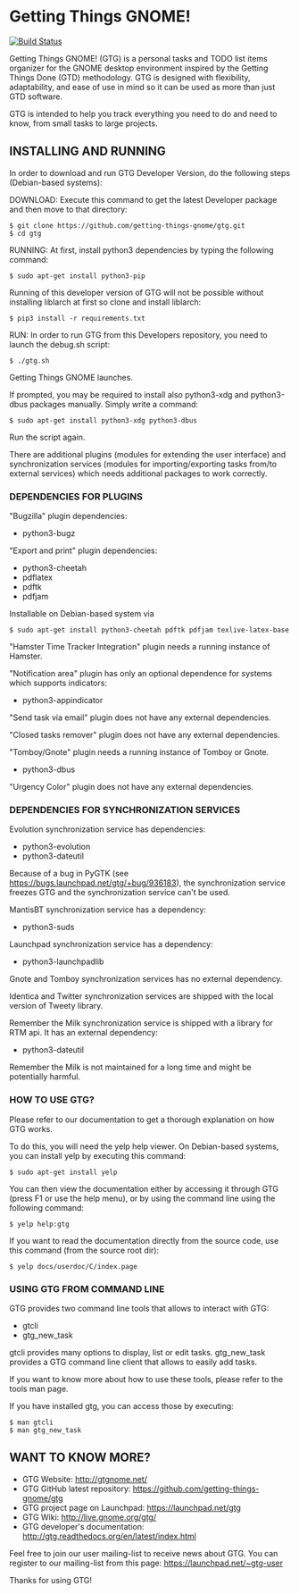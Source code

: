 # Getting Things GNOME!

[![Build Status](https://travis-ci.org/getting-things-gnome/gtg.svg?branch=master)](https://travis-ci.org/getting-things-gnome/gtg)

Getting Things GNOME! (GTG) is a personal tasks and TODO list items organizer
for the GNOME desktop environment inspired by the Getting Things Done (GTD)
methodology. GTG is designed with flexibility, adaptability, and ease of use
in mind so it can be used as more than just GTD software.

GTG is intended to help you track everything you need to do and need to know,
from small tasks to large projects.

## INSTALLING AND RUNNING

In order to download and run GTG Developer Version, do the following steps 
(Debian-based systems):

DOWNLOAD: 
Execute this command to get the latest Developer package and then move to that directory:

    $ git clone https://github.com/getting-things-gnome/gtg.git
    $ cd gtg

RUNNING: 
At first, install python3 dependencies by typing the following command:
 
    $ sudo apt-get install python3-pip

Running of this developer version of GTG will not be possible without installing 
liblarch at first so clone and install liblarch:

    $ pip3 install -r requirements.txt

RUN:
In order to run GTG from this Developers repository, you need to launch the debug.sh script:

    $ ./gtg.sh

Getting Things GNOME launches.

If prompted, you may be required to install also python3-xdg and python3-dbus packages manually. Simply write a command:

    $ sudo apt-get install python3-xdg python3-dbus

Run the script again.


There are additional plugins (modules for extending the user interface) and
synchronization services (modules for importing/exporting tasks from/to
external services) which needs additional packages to work correctly.

### DEPENDENCIES FOR PLUGINS

"Bugzilla" plugin dependencies:
  * python3-bugz

"Export and print" plugin dependencies:
  * python3-cheetah
  * pdflatex
  * pdftk
  * pdfjam

Installable on Debian-based system via
    
    $ sudo apt-get install python3-cheetah pdftk pdfjam texlive-latex-base

"Hamster Time Tracker Integration" plugin needs a running instance of Hamster.

"Notification area" plugin has only an optional dependence for systems
which supports indicators:
  * python3-appindicator

"Send task via email" plugin does not have any external dependencies.

"Closed tasks remover" plugin does not have any external dependencies.

"Tomboy/Gnote" plugin needs a running instance of Tomboy or Gnote.
  * python3-dbus

"Urgency Color" plugin does not have any external dependencies.

### DEPENDENCIES FOR SYNCHRONIZATION SERVICES

Evolution synchronization service has dependencies:
  * python3-evolution
  * python3-dateutil

Because of a bug in PyGTK (see https://bugs.launchpad.net/gtg/+bug/936183),
the synchronization service freezes GTG and the synchronization service can't be used.

MantisBT synchronization service has a dependency:
  * python3-suds

Launchpad synchronization service has a dependency:
  * python3-launchpadlib

Gnote and Tomboy synchronization services has no external dependency.

Identica and Twitter synchronization services are shipped with the local
version of Tweety library.

Remember the Milk synchronization service is shipped with a library for RTM api. It has an external dependency:
  * python3-dateutil

Remember the Milk is not maintained for a long time and might be potentially harmful.

### HOW TO USE GTG?

Please refer to our documentation to get a thorough explanation on how GTG
works.

To do this, you will need the yelp help viewer. On Debian-based systems, you
can install yelp by executing this command:

    $ sudo apt-get install yelp

You can then view the documentation either by accessing it through GTG (press
F1 or use the help menu), or by using the command line using the following
command:

    $ yelp help:gtg

If you want to read the documentation directly from the source code, use
this command (from the source root dir):

    $ yelp docs/userdoc/C/index.page

### USING GTG FROM COMMAND LINE

GTG provides two command line tools that allows to interact with GTG:

 * gtcli
 * gtg_new_task

gtcli provides many options to display, list or edit tasks. gtg_new_task
provides a GTG command line client that allows to easily add tasks.

If you want to know more about how to use these tools, please refer to the
tools man page.

If you have installed gtg, you can access those by executing:

    $ man gtcli
    $ man gtg_new_task

## WANT TO KNOW MORE?

 * GTG Website: http://gtgnome.net/
 * GTG GitHub latest repository: https://github.com/getting-things-gnome/gtg
 * GTG project page on Launchpad: https://launchpad.net/gtg
 * GTG Wiki: http://live.gnome.org/gtg/
 * GTG developer's documentation: http://gtg.readthedocs.org/en/latest/index.html

Feel free to join our user mailing-list to receive news about GTG. You can
register to our mailing-list from this page: https://launchpad.net/~gtg-user

Thanks for using GTG!
